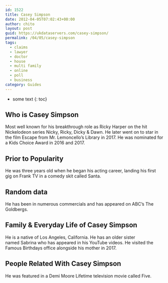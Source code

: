 ```yaml
---
id: 1522
title: Casey Simpson
date: 2012-04-05T07:02:43+00:00
author: chito
layout: post
guid: https://ukdataservers.com/casey-simpson/
permalink: /04/05/casey-simpson
tags:
  - claims
  - lawyer
  - doctor
  - house
  - multi family
  - online
  - poll
  - business
category: Guides
---
```


* some text
{: toc}


## Who is  Casey Simpson
                  
                  
                  
Most well known for his breakthrough role as Ricky Harper on the hit Nickelodeon series Nicky, Ricky, Dicky & Dawn. He later went on to star in the film Escape from Mr. Lemoncello&#8217;s Library in 2017. He was nominated for a Kids Choice Award in 2016 and 2017. 
                  
                
                
                
## Prior to Popularity 
                  
                  
                  
He was three years old when he began his acting career, landing his first gig on Frank TV in a comedy skit called Santa.
                  
                
                
                
## Random data 
                  
                  
                  
He has been in numerous commercials and has appeared on ABC&#8217;s The Goldbergs. 
                  
                
                
                
## Family & Everyday Life of Casey Simpson
                  
                  
                  
He is a native of Los Angeles, California. He has an older sister named Sabrina who has appeared in his YouTube videos. He visited the Famous Birthdays office alongside his mother in 2017. 
                  
                
                
                
## People Related With  Casey Simpson
                  
                  
                  
He was featured in a Demi Moore Lifetime television movie called Five. 
                  
                
              
            
          
          
          
    
    
  

